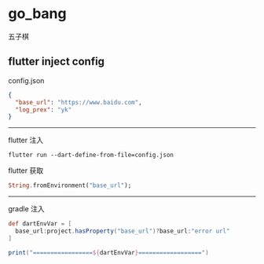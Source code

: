 # go_bang

五子棋

## flutter inject config

config.json

```json
{
  "base_url": "https://www.baidu.com",
  "log_prex": "yk"
}
```

---
flutter 注入

```shell
flutter run --dart-define-from-file=config.json
```

flutter 获取

```dart
String.fromEnvironment("base_url");
```

---
gradle 注入

```gradle
def dartEnvVar = [
  base_url:project.hasProperty("base_url")?base_url:"error url"
]

print("=================${dartEnvVar}==================")
```

